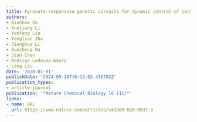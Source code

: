 ```yaml
---
title: Pyruvate-responsive genetic circuits for dynamic control of central metabolism
authors:
- Xianhao Xu
- Xueliang Li
- Yanfeng Liu
- Yonglian Zhu
- Jianghua Li
- Guocheng Du
- Jian Chen
- Rodrigo Ledesma-Amaro
- Long Liu
date: '2020-01-01'
publishDate: '2024-09-16T16:13:02.416792Z'
publication_types:
- article-journal
publication: '*Nature Chemical Biology 16 (11)*'
links:
- name: URL
  url: https://www.nature.com/articles/s41589-020-0637-3
---
```

